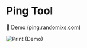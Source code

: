 # Ping Tool

🔗 [Demo (ping.randomixs.com)](https://ping.randomixs.com/)

![Print (Demo)](https://i.imgur.com/vP8sHLT.png)
